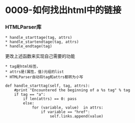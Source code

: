 0009-如何找出html中的链接
======

### HTMLParser库

	* handle_starttage(tag, attrs)
	* handle_startendtage(tag, attrs)
	* handle_endtage(tag)

更改上述函数来实现自己需要的功能

	* tag是html标签，
	* attrs是(属性，值)元组的list
	* HTMLParser自动将tag和attrs都转为小写

    def handle_starttag(self, tag, attrs):
        #print "Encountered the beginning of a %s tag" % tag
        if tag == "a":
            if len(attrs) == 0: pass
            else:
                for (variable, value)  in attrs:
                    if variable == "href":
                        self.links.append(value)
